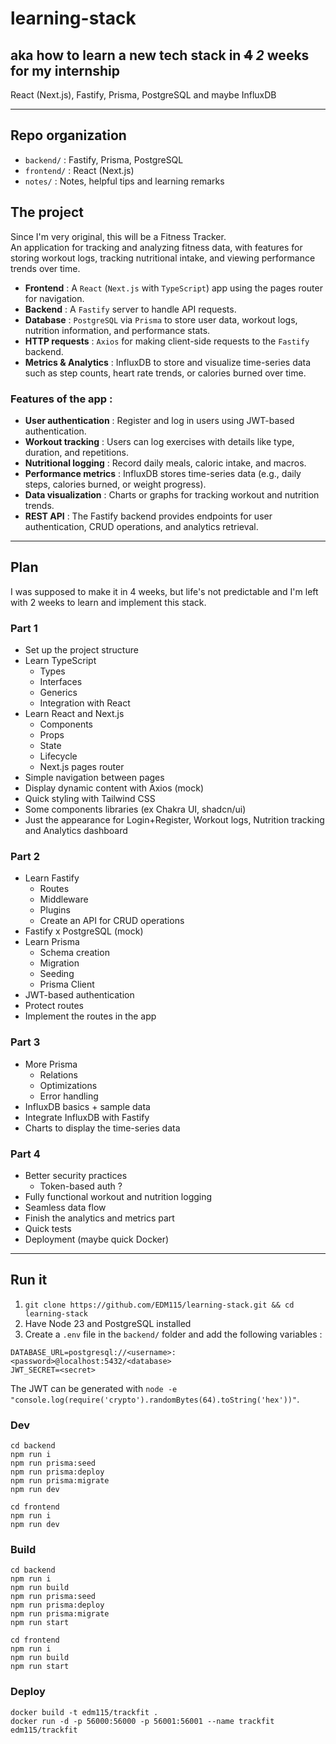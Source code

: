 # learning-stack
## aka how to learn a new tech stack in ~~4~~ *2* weeks for my internship
React (Next.js), Fastify, Prisma, PostgreSQL and maybe InfluxDB

---

## Repo organization
- `backend/` : Fastify, Prisma, PostgreSQL
- `frontend/` : React (Next.js)
- `notes/` : Notes, helpful tips and learning remarks

## The project
Since I'm very original, this will be a Fitness Tracker.  
An application for tracking and analyzing fitness data, with features for storing workout logs, tracking nutritional intake, and viewing performance trends over time.
- **Frontend** : A `React` (`Next.js` with `TypeScript`) app using the pages router for navigation.
- **Backend** : A `Fastify` server to handle API requests.
- **Database** : `PostgreSQL` via `Prisma` to store user data, workout logs, nutrition information, and performance stats.
- **HTTP requests** : `Axios` for making client-side requests to the `Fastify` backend.
- **Metrics & Analytics** : InfluxDB to store and visualize time-series data such as step counts, heart rate trends, or calories burned over time.

### Features of the app :
- **User authentication** : Register and log in users using JWT-based authentication.
- **Workout tracking** : Users can log exercises with details like type, duration, and repetitions.
- **Nutritional logging** : Record daily meals, caloric intake, and macros.
- **Performance metrics** : InfluxDB stores time-series data (e.g., daily steps, calories burned, or weight progress).
- **Data visualization** : Charts or graphs for tracking workout and nutrition trends.
- **REST API** : The Fastify backend provides endpoints for user authentication, CRUD operations, and analytics retrieval.

---

## Plan
I was supposed to make it in 4 weeks, but life's not predictable and I'm left with 2 weeks to learn and implement this stack.

### Part 1
- Set up the project structure
- Learn TypeScript
  - Types
  - Interfaces
  - Generics
  - Integration with React
- Learn React and Next.js
  - Components
  - Props
  - State
  - Lifecycle
  - Next.js pages router
- Simple navigation between pages
- Display dynamic content with Axios (mock)
- Quick styling with Tailwind CSS
- Some components libraries (ex Chakra UI, shadcn/ui)
- Just the appearance for Login+Register, Workout logs, Nutrition tracking and Analytics dashboard

### Part 2
- Learn Fastify
  - Routes
  - Middleware
  - Plugins
  - Create an API for CRUD operations
- Fastify x PostgreSQL (mock)
- Learn Prisma
  - Schema creation
  - Migration
  - Seeding
  - Prisma Client
- JWT-based authentication
- Protect routes
- Implement the routes in the app

### Part 3
- More Prisma
  - Relations
  - Optimizations
  - Error handling
- InfluxDB basics + sample data
- Integrate InfluxDB with Fastify
- Charts to display the time-series data

### Part 4
- Better security practices
  - Token-based auth ?
- Fully functional workout and nutrition logging
- Seamless data flow
- Finish the analytics and metrics part
- Quick tests
- Deployment (maybe quick Docker)

---

## Run it
1) `git clone https://github.com/EDM115/learning-stack.git && cd learning-stack`
2) Have Node 23 and PostgreSQL installed
3) Create a `.env` file in the `backend/` folder and add the following variables :
```env
DATABASE_URL=postgresql://<username>:<password>@localhost:5432/<database>
JWT_SECRET=<secret>
```
The JWT can be generated with `node -e "console.log(require('crypto').randomBytes(64).toString('hex'))"`.

### Dev
```pwsh
cd backend
npm run i
npm run prisma:seed
npm run prisma:deploy
npm run prisma:migrate
npm run dev
```
```pwsh
cd frontend
npm run i
npm run dev
```

### Build
```pwsh
cd backend
npm run i
npm run build
npm run prisma:seed
npm run prisma:deploy
npm run prisma:migrate
npm run start
```
```pwsh
cd frontend
npm run i
npm run build
npm run start
```

### Deploy
```pwsh
docker build -t edm115/trackfit .
docker run -d -p 56000:56000 -p 56001:56001 --name trackfit edm115/trackfit
```
